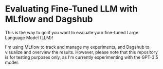 # Evaluating Fine-Tuned LLM with MLflow and Dagshub

This is the way to go if you want to evaluate your fine-tuned Large Language Model (LLM)!

I'm using MLflow to track and manage my experiments, and Dagshub to visualize and overview the results. However, please note that this repository is for testing purposes only, as I'm currently experimenting with the GPT-3.5 model.
